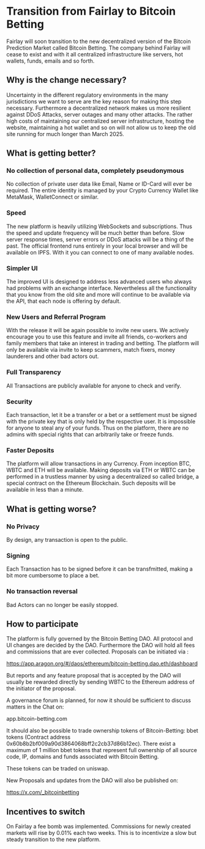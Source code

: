 # Transition from Fairlay to Bitcoin Betting

Fairlay will soon  transition to the new decentralized version of the Bitcoin Prediction Market called Bitcoin Betting. The company behind Fairlay will cease to exist and with it all centralized infrastructure like servers, hot wallets, funds, emails and so forth. 

## Why is the change necessary?

Uncertainty in the different regulatory environments in the many jurisdictions we want to serve are the key reason for making this step necessary. Furthermore a decentralized network makes us more resilient against DDoS Attacks, server outages and many other attacks.
The rather high costs of maintaining our centralized server infrastructure, hosting the website, maintaining a hot wallet and so on will not allow us to keep the old site running for much longer than March 2025.   

## What is getting better?

### No collection of personal data, completely pseudonymous

No collection of private user data like Email, Name or ID-Card will ever be required. The entire identity is managed by your Crypto Currency Wallet like MetaMask, WalletConnect or similar.  

### Speed

The new platform is heavily utilizing WebSockets and subscriptions. Thus the speed and update frequency will be much better than before.  Slow server response times, server errors or DDoS attacks will be a thing of the past. The official frontend runs entirely in your local browser and will be available on IPFS. With it you can connect to one of many available nodes.

### Simpler UI

The improved UI is designed to address less advanced users who always had problems with an exchange interface.  Nevertheless all the functionality that you know from the old site and more will continue to be available via the API, that each node is offering by default.

### New Users and Referral Program

With the release it will be again possible to invite new users. We actively encourage you to use this feature and invite all friends, co-workers and family members that take an interest in trading and betting.  The platform will only be available via invite to keep scammers, match fixers, money launderers and other bad actors out. 

### Full Transparency 

All Transactions are publicly available for anyone to check and verify. 

### Security

Each transaction, let it be a transfer or a bet or a settlement must be signed with the private key that is only held by the respective user. It is impossible for anyone to steal any of your funds. Thus on the platform, there are no admins with special rights that can arbitrarily take or freeze funds. 

### Faster Deposits

The platform will allow transactions in any Currency.  From inception BTC, WBTC and ETH will be available. Making deposits via ETH or WBTC can be performed in a trustless manner by using a decentralized so called bridge, a special contract on the Ethereum Blockchain. Such deposits will be available in less than a minute.

## What is getting worse?

### No Privacy

By design, any transaction is open to the public. 

### Signing

Each Transaction has to be signed before it can be transfmitted, making a bit more cumbersome to place a bet.

### No transaction reversal

Bad Actors can no longer be easily stopped. 


## How to participate

The platform is fully governed by the Bitcoin Betting DAO.  All protocol and UI changes are decided by the DAO. Furthermore the DAO will hold all fees and commissions that are ever collected. 
Proposals can be initiated via :

https://app.aragon.org/#/daos/ethereum/bitcoin-betting.dao.eth/dashboard 

But reports and any feature proposal that is accepted by the DAO will usually be rewarded directly by sending WBTC to the Ethereum address of the initiator of the proposal.

A governance forum is planned, for now it should be sufficient to discuss matters in the Chat on:

app.bitcoin-betting.com

It should also be possible to trade ownership tokens of Bitcoin-Betting: bbet tokens (Contract address 0x60b8b2bf009a90d3864068bff2c2cb37d86b12ec).   There exist a maximum of 1 million bbet tokens that represent full ownership of all source code, IP, domains and funds associated with Bitcoin Betting.

These tokens can be traded on uniswap. 

New Proposals and updates from the DAO will also be published on:

https://x.com/_bitcoinbetting

## Incentives to switch

On Fairlay a fee bomb was implemented. Commissions for newly created markets will rise by 0.01% each two weeks.  This is to incentivize a slow but steady transition to the new platform.  










